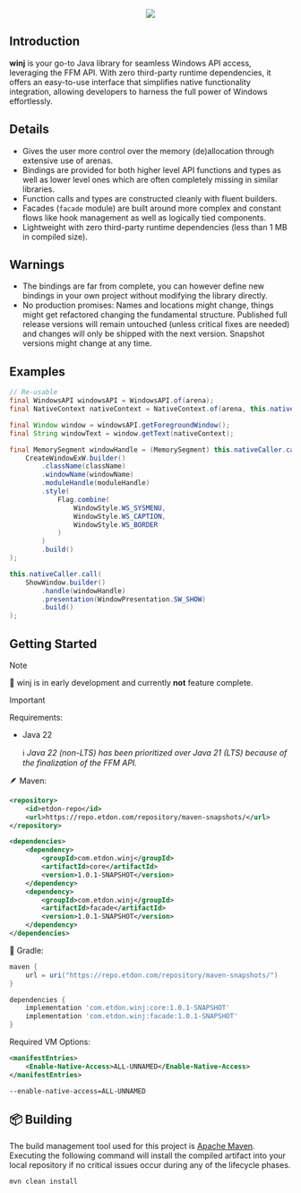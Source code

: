 <p align="center">  
    <img src="https://i.imgur.com/8rpcn5R.png">    
</p>

## Introduction

<b>winj</b> is your go-to Java library for seamless Windows API access, leveraging the FFM API. With zero third-party
runtime dependencies, it offers an easy-to-use interface that simplifies native functionality integration, allowing
developers to harness the full power of Windows effortlessly.

## Details

- Gives the user more control over the memory (de)allocation through extensive use of arenas.
- Bindings are provided for both higher level API functions and types as well as lower level ones which are often
  completely missing in similar libraries.
- Function calls and types are constructed cleanly with fluent builders.
- Facades (`facade` module) are built around more complex and constant flows like hook management as well
  as logically tied components.
- Lightweight with zero third-party runtime dependencies (less than 1 MB in compiled size).

## Warnings

- The bindings are far from complete, you can however define new bindings in your own project without modifying the library directly.
- No production promises: Names and locations might change, things might get refactored changing the fundamental structure. Published
full release versions will remain untouched (unless critical fixes are needed) and changes will only be shipped with the next version.
Snapshot versions might change at any time.
  
## Examples

```java
// Re-usable
final WindowsAPI windowsAPI = WindowsAPI.of(arena);
final NativeContext nativeContext = NativeContext.of(arena, this.nativeCaller);

final Window window = windowsAPI.getForegroundWindow();
final String windowText = window.getText(nativeContext);
```
```java
final MemorySegment windowHandle = (MemorySegment) this.nativeCaller.call(
    CreateWindowExW.builder()
        .className(className)
        .windowName(windowName)
        .moduleHandle(moduleHandle)
        .style(
            Flag.combine(
                WindowStyle.WS_SYSMENU,
                WindowStyle.WS_CAPTION,
                WindowStyle.WS_BORDER
            )
        )
        .build()
);

this.nativeCaller.call(
    ShowWindow.builder()
        .handle(windowHandle)
        .presentation(WindowPresentation.SW_SHOW)
        .build()
);
```

## Getting Started

> [!NOTE]    
> 👷 winj is in early development and currently **not** feature complete.

> [!IMPORTANT]
> Requirements:
> - Java 22<p>
> ℹ️ *Java 22 (non-LTS) has been prioritized over Java 21 (LTS) because of the finalization of the FFM API.*

🪶 Maven:

```xml
<repository>
    <id>etdon-repo</id>
    <url>https://repo.etdon.com/repository/maven-snapshots/</url>
</repository>
```

```xml
<dependencies>
    <dependency>
        <groupId>com.etdon.winj</groupId>
        <artifactId>core</artifactId>
        <version>1.0.1-SNAPSHOT</version>
    </dependency>
    <dependency>
        <groupId>com.etdon.winj</groupId>
        <artifactId>facade</artifactId>
        <version>1.0.1-SNAPSHOT</version>
    </dependency>
</dependencies>
```

🐘 Gradle:

```groovy
maven {
    url = uri("https://repo.etdon.com/repository/maven-snapshots/")
}
```

```groovy
dependencies {
    implementation 'com.etdon.winj:core:1.0.1-SNAPSHOT'
    implementation 'com.etdon.winj:facade:1.0.1-SNAPSHOT'
}
```

Required VM Options:

```xml
<manifestEntries>
    <Enable-Native-Access>ALL-UNNAMED</Enable-Native-Access>
</manifestEntries>
```

```
--enable-native-access=ALL-UNNAMED
```

## 📦 Building

The build management tool used for this project is [Apache Maven](https://maven.apache.org/). Executing the following
command will install the compiled artifact into your local repository if no critical issues occur during any of the
lifecycle phases.

```
mvn clean install
```
